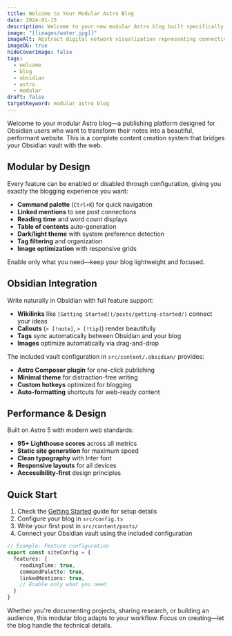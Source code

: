 ```yaml
---
title: Welcome to Your Modular Astro Blog
date: 2024-01-15
description: Welcome to your new modular Astro blog built specifically for Obsidian users! This post introduces the theme's key features, Obsidian integration, and powerful content creation workflow.
image: "[[images/water.jpg]]"
imageAlt: Abstract digital network visualization representing connectivity and knowledge
imageOG: true
hideCoverImage: false
tags:
  - welcome
  - blog
  - obsidian
  - astro
  - modular
draft: false
targetKeyword: modular astro blog
---
```

Welcome to your modular Astro blog—a publishing platform designed for Obsidian users who want to transform their notes into a beautiful, performant website. This is a complete content creation system that bridges your Obsidian vault with the web.

## Modular by Design

Every feature can be enabled or disabled through configuration, giving you exactly the blogging experience you want:

- **Command palette** (`Ctrl+K`) for quick navigation
- **Linked mentions** to see post connections
- **Reading time** and word count displays
- **Table of contents** auto-generation
- **Dark/light theme** with system preference detection
- **Tag filtering** and organization
- **Image optimization** with responsive grids

Enable only what you need—keep your blog lightweight and focused.

## Obsidian Integration

Write naturally in Obsidian with full feature support:

- **Wikilinks** like `[Getting Started](/posts/getting-started/)` connect your ideas
- **Callouts** (`> [!note]`, `> [!tip]`) render beautifully
- **Tags** sync automatically between Obsidian and your blog
- **Images** optimize automatically via drag-and-drop

The included vault configuration in `src/content/.obsidian/` provides:
- **Astro Composer plugin** for one-click publishing
- **Minimal theme** for distraction-free writing
- **Custom hotkeys** optimized for blogging
- **Auto-formatting** shortcuts for web-ready content

## Performance & Design

Built on Astro 5 with modern web standards:

- **95+ Lighthouse scores** across all metrics
- **Static site generation** for maximum speed
- **Clean typography** with Inter font
- **Responsive layouts** for all devices
- **Accessibility-first** design principles

## Quick Start

1. Check the [Getting Started](/posts/getting-started/) guide for setup details
2. Configure your blog in `src/config.ts`
3. Write your first post in `src/content/posts/`
4. Connect your Obsidian vault using the included configuration

```typescript
// Example: Feature configuration
export const siteConfig = {
  features: {
    readingTime: true,
    commandPalette: true,
    linkedMentions: true,
    // Enable only what you need
  }
}
```

Whether you're documenting projects, sharing research, or building an audience, this modular blog adapts to your workflow. Focus on creating—let the blog handle the technical details.
